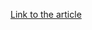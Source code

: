 [Link to the article](https://blog.talosintelligence.com/2017/05/modified-zyklon-and-plugins-from-india.html)
